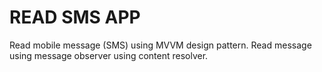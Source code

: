 # READ SMS APP
Read mobile message (SMS) using MVVM design pattern. Read message using message observer using content resolver.
